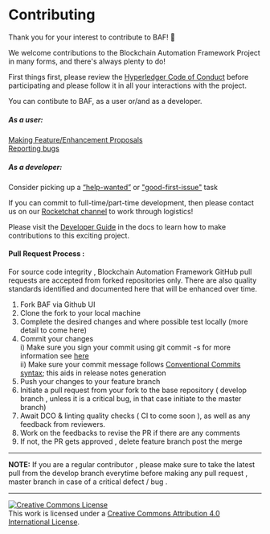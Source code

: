 # Contributing

Thank you for your interest to contribute to BAF! 🎉

We welcome contributions to the Blockchain Automation Framework Project in many forms, and
there's always plenty to do!

First things first, please review the [Hyperledger Code of Conduct](https://wiki.hyperledger.org/display/HYP/Hyperledger+Code+of+Conduct) before participating and please follow it in all your interactions with the project.

You can contibute to BAF, as a user or/and as a developer.

##### As a user:

[Making Feature/Enhancement Proposals](https://github.com/hyperledger-labs/blockchain-automation-framework/issues/new?assignees=&labels=enhancement&template=feature_request.md&title=)   
[Reporting bugs](https://github.com/hyperledger-labs/blockchain-automation-framework/issues/new?assignees=&labels=bug&template=bug_report.md&title=)

##### As a developer:

Consider picking up a [“help-wanted”](https://github.com/hyperledger-labs/blockchain-automation-framework/issues?q=is%3Aopen+is%3Aissue+label%3A%22help+wanted%22) or ["good-first-issue"](https://github.com/hyperledger-labs/blockchain-automation-framework/issues?q=is%3Aopen+is%3Aissue+label%3A%22good+first+issue%22) task  

If you can commit to full-time/part-time development, then please contact us on our [Rocketchat channel](https://chat.hyperledger.org/channel/blockchain-automation-framework ) to work through logistics!

Please visit the
[Developer Guide](developerguide.md) in the docs to learn how to make contributions to this exciting project.

 #### Pull Request Process :

For source code integrity , Blockchain Automation Framework GitHub pull requests are accepted from forked repositories only. There are also quality standards identified and documented here that will be enhanced over time.

1. Fork BAF via Github UI
2. Clone the fork to your local machine
3. Complete the desired changes and where possible test locally (more detail to come here)
4. Commit your changes         
     i) Make sure you sign your commit using git commit -s for more information see [here](https://gist.github.com/tkuhrt/10211ae0a26a91a8c030d00344f7d11b)             
     ii)  Make sure your commit message follows [Conventional Commits syntax](https://www.conventionalcommits.org/en/v1.0.0-beta.4/#specification); this aids in release notes generation
5. Push your changes to your feature branch
6. Initiate a pull request from your fork to the base repository ( develop branch , unless it is a critical bug, in that case initiate to the master branch)
7. Await DCO & linting quality checks ( CI to come soon ), as well as any feedback from reviewers.
8. Work on the feedbacks to revise the PR if there are any comments
9. If not, the PR gets approved , delete feature branch post the merge

---
**NOTE:** If you are a regular contributor , please make sure to take the latest pull from the develop branch everytime before making any pull request , master branch in case of a critical defect / bug .

---

<a rel="license" href="http://creativecommons.org/licenses/by/4.0/"><img alt="Creative Commons License" style="border-width:0" src="https://i.creativecommons.org/l/by/4.0/88x31.png" /></a><br />This work is licensed under a <a rel="license" href="http://creativecommons.org/licenses/by/4.0/">Creative Commons Attribution 4.0 International License</a>.
